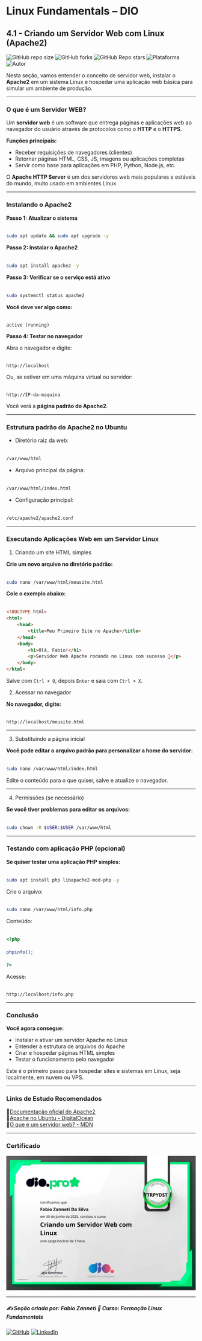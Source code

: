 # Linux Fundamentals – DIO

## 4.1 - Criando um Servidor Web com Linux (Apache2)

![GitHub repo size](https://img.shields.io/github/repo-size/fzanneti/DIO-linux-fundamentals-training)
![GitHub forks](https://img.shields.io/github/forks/fzanneti/DIO-linux-fundamentals-training?style=social)
![GitHub Repo stars](https://img.shields.io/github/stars/fzanneti/DIO-linux-fundamentals-training?style=social)
![Plataforma](https://img.shields.io/badge/Powered%20by-DIO.io-red?logo=data:image/svg+xml;base64,PHN2ZyBmaWxsPSIjZmZmIiB2aWV3Qm94PSIwIDAgMzIgMzIiIHhtbG5zPSJodHRwOi8vd3d3LnczLm9yZy8yMDAwL3N2ZyI+PHBhdGggZD0iTTYuNzEgMy4yNWMtMi44OCAxLjQxLTUuMDcgNC4yMy01LjA3IDcuNzYgMCAzLjU4IDIuMjggNi43IDUuMzMgOC4xNSAxLjgzLS42MiAyLjQtMi4yNiAyLjQtMy44MSAwLS4yMy0uMDItLjQ1LS4wNS0uNjZBLjQ0LjQ0IDAgMDExMC4xIDExYy4yNC0uNzUuMTEtMS41My0uMy0yLjIyQzguOTIgNy45NiA3LjMzIDcuNSA1Ljc0IDcuNjZhNS41NSA1LjU1IDAgM)
![Autor](https://img.shields.io/badge/Autor-fzanneti-blue?style=flat-square&logo=github)

Nesta seção, vamos entender o conceito de servidor web, instalar o **Apache2** em um sistema Linux e hospedar uma aplicação web básica para simular um ambiente de produção.

---

### O que é um Servidor WEB?

Um **servidor web** é um software que entrega páginas e aplicações web ao navegador do usuário através de protocolos como o **HTTP** e o **HTTPS**.

**Funções principais:**

- Receber requisições de navegadores (clientes)
- Retornar páginas HTML, CSS, JS, imagens ou aplicações completas
- Servir como base para aplicações em PHP, Python, Node.js, etc.

O **Apache HTTP Server** é um dos servidores web mais populares e estáveis do mundo, muito usado em ambientes Linux.

---

### Instalando o Apache2

**Passo 1: Atualizar o sistema**

```bash

sudo apt update && sudo apt upgrade -y

```

**Passo 2: Instalar o Apache2**

```bash

sudo apt install apache2 -y

```

**Passo 3: Verificar se o serviço está ativo**

```bash

sudo systemctl status apache2

```

**Você deve ver algo como:**

```

active (running)

```

**Passo 4: Testar no navegador**

Abra o navegador e digite:

```

http://localhost

```

Ou, se estiver em uma máquina virtual ou servidor:

```

http://IP-da-maquina

```

Você verá a **página padrão do Apache2**.

---

### Estrutura padrão do Apache2 no Ubuntu

- Diretório raiz da web:

```bash

/var/www/html

```

- Arquivo principal da página:

```bash

/var/www/html/index.html

```

- Configuração principal:

```bash

/etc/apache2/apache2.conf

```

---

### Executando Aplicações Web em um Servidor Linux

1. Criando um site HTML simples

**Crie um novo arquivo no diretório padrão:**

```bash

sudo nano /var/www/html/meusite.html

```

**Cole o exemplo abaixo:**

```html

<!DOCTYPE html>
<html>
    <head>
        <title>Meu Primeiro Site no Apache</title>
    </head>
    <body>
        <h1>Olá, Fabio!</h1>
        <p>Servidor Web Apache rodando no Linux com sucesso 🚀</p>
    </body>
</html>

```

Salve com `Ctrl + O`, depois `Enter` e saia com `Ctrl + X`.

2. Acessar no navegador

**No navegador, digite:**

```

http://localhost/meusite.html

```

---

3. Substituindo a página inicial

**Você pode editar o arquivo padrão para personalizar a home do servidor:**

```bash

sudo nano /var/www/html/index.html

```

Edite o conteúdo para o que quiser, salve e atualize o navegador.

---

4. Permissões (se necessário)

**Se você tiver problemas para editar os arquivos:**

```bash

sudo chown -R $USER:$USER /var/www/html

```

---

### Testando com aplicação PHP (opcional)

**Se quiser testar uma aplicação PHP simples:**

```bash

sudo apt install php libapache2-mod-php -y

```

Crie o arquivo:

```bash

sudo nano /var/www/html/info.php

```

Conteúdo:

```php

<?php

phpinfo();

?>

```

Acesse:

```

http://localhost/info.php

```

---

### Conclusão

**Você agora consegue:**

* Instalar e ativar um servidor Apache no Linux
* Entender a estrutura de arquivos do Apache
* Criar e hospedar páginas HTML simples
* Testar o funcionamento pelo navegador

Este é o primeiro passo para hospedar sites e sistemas em Linux, seja localmente, em nuvem ou VPS.

---

### Links de Estudo Recomendados

🔗[Documentação oficial do Apache2](https://httpd.apache.org/docs/)     
🔗[Apache no Ubuntu - DigitalOcean](https://www.digitalocean.com/community/tutorials/how-to-install-the-apache-web-server-on-ubuntu-20-04-pt)     
🔗[O que é um servidor web? - MDN](https://developer.mozilla.org/pt-BR/docs/Learn/Common_questions/Web_mechanics/What_is_a_web_server)    

---

### Certificado

<img src="https://github.com/fzanneti/DIO-linux-fundamentals-training/blob/main/Assets/images/certificados/14-criando-um-servidor-web-com-Linux.jpg" alt="Certificado" width="600px">

---

##### ✍️ Seção criada por: *Fabio Zanneti* 🎯 Curso: **Formação Linux Fundamentals**
[![GitHub](https://img.shields.io/badge/GitHub-fzanneti-181717?style=flat&logo=github)](https://github.com/fzanneti)
[![LinkedIn](https://img.shields.io/badge/LinkedIn-fzanneti-0A66C2?style=flat&logo=linkedin&logoColor=white)](https://linkedin.com/in/fzanneti)